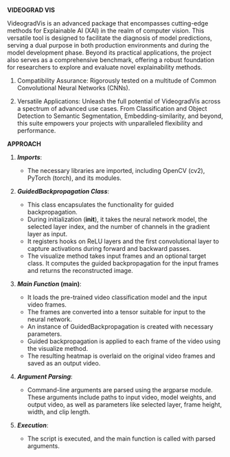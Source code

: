 **VIDEOGRAD VIS**

VideogradVis is an advanced package that encompasses cutting-edge methods for Explainable AI (XAI) in the realm of computer vision. This versatile tool is designed to facilitate the diagnosis of model predictions, serving a dual purpose in both production environments and during the model development phase. Beyond its practical applications, the project also serves as a comprehensive benchmark, offering a robust foundation for researchers to explore and evaluate novel explainability methods.

1. Compatibility Assurance: Rigorously tested on a multitude of Common Convolutional Neural Networks (CNNs).

2. Versatile Applications: Unleash the full potential of VideogradVis across a spectrum of advanced use cases. From Classification and Object Detection to Semantic Segmentation, Embedding-similarity, and beyond, this suite empowers your projects with unparalleled flexibility and performance.

**APPROACH**
1. ***Imports***:
   - The necessary libraries are imported, including OpenCV (cv2), PyTorch (torch), and its modules.

3. ***GuidedBackpropagation Class***: 
   - This class encapsulates the functionality for guided backpropagation.
   - During initialization (__init__), it takes the neural network model, the selected layer index, and the number of channels in the gradient layer as input.
   - It registers hooks on ReLU layers and the first convolutional layer to capture activations during forward and backward passes.
   - The visualize method takes input frames and an optional target class. It computes the guided backpropagation for the input frames and returns the reconstructed image.

4. ***Main Function* (main)**:
   - It loads the pre-trained video classification model and the input video frames.
   - The frames are converted into a tensor suitable for input to the neural network.
   - An instance of GuidedBackpropagation is created with necessary parameters.
   - Guided backpropagation is applied to each frame of the video using the visualize method.
   - The resulting heatmap is overlaid on the original video frames and saved as an output video.

5. ***Argument Parsing***:
   - Command-line arguments are parsed using the argparse module. These arguments include paths to input video, model weights, and output video, as well as parameters like selected layer, frame height, width, and clip length.

6. ***Execution***:
   - The script is executed, and the main function is called with parsed arguments.

